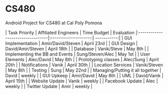 CS480
=====

Android Project for CS480 at Cal Poly Pomona

| Task Priority                    | Affiliated Engineers | Time Budget | Evaluation
|:---------------------------------|:--------------------:| -----------:|
| GUI Implementation               | Amir/David/Steven    | April 23rd  |
| GUI Design                       | David/Amir/Steven    | April 18th  |
| Database                         | Vanik/Steve          | May 8th     |
| Implementing the BB and Events   | Sung/Steven/Alec     | May 1st     |
| User Elements                    | Alec/David           | May 8th     |
| Prototyping classes              | Alec/Sung            | April 20th  |
| Notifications                    | Vanik                | April 30th  |
| Location Services                | Vanik/Steven         | May 8th     |
| Testing                          | Sung                 | May 22nd    |
| Managing/Putting it all together | David                | weekly      |
| GUI Upkeep                       | Amir/David           | May 8th     |
| UML                              | David/Vanik          | April 15th  |
| Website Update                   | Vanik                | weekly      |
| Facebook Update                  | Alec                 | weekly      |
| Twitter Update                   | Amir                 | weekly      |
